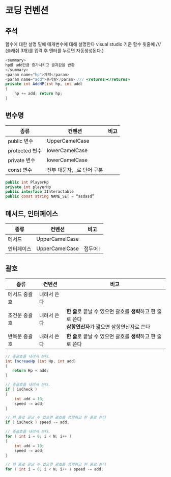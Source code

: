 # 코딩 컨벤션

## 주석
함수에 대한 설명 밑에 매개변수에 대해 설명한다
visual studio 기준 함수 윗줄에 /// (슬래쉬 3개)를 입력 후 엔터를 누르면 자동생성된다.)
```C#
<summary>
hp를 add만큼 증가시키고 결과값을 반환
</summary> 
<param name="hp">체력</param> 
<param name="add">증가량</param> /// <returns></returns> 
private int AddHP(int hp, int add)
{
    hp += add; return hp;
}
```



## 변수명
|종류|컨벤션|비고|
|--|--|--|
|public 변수 | UpperCamelCase||
|protected 변수 |  lowerCamelCase||
|private 변수 | lowerCamelCase||
|const 변수 | 전부 대문자, _로 단어 구분||

```C#
public int PlayerHp
private int playerHp
public interface IInteractable
public const string NAME_SET = “asdasd”
```


## 메서드, 인터페이스
|종류|컨벤션|비고|
|--|--|--|
|메서드 | UpperCamelCase||
|인터페이스 | UpperCamelCase|접두어 I|



## 괄호
|종류| 컨벤션|비고|
|--|--|--|
|메서드 중괄호|내려서 쓴다||
|조건문 중괄호|내려서 쓴다|**한 줄**로 끝날 수 있으면 괄호를 **생략**하고 한 줄로 쓴다<br>**삼항연산자**가 짧으면 삼항연산자로 쓴다|
|반복문 중괄호|내려서 쓴다|**한 줄**로 끝날 수 있으면 괄호를 **생략**하고 한 줄로 쓴다|

```C#
// 중괄호를 내려서 쓴다.
int IncreaeHp (int Hp, int add)
{
   return Hp + add;
}
```

```C#
// 중괄호를 내려서 쓴다.
if ( isCheck ) 
{
    int add = 10;
    speed -= add;
}

// 한 줄로 끝날 수 있으면 괄호를 생략하고 한 줄로 쓴다
if ( isCheck ) speed -= add;
```

```C#
// 중괄호를 내려서 쓴다.
for ( int i = 0; i < N; i++ ) 
{
    int add = 10;
    speed -= add;
}

// 한 줄로 끝날 수 있으면 괄호를 생략하고 한 줄로 쓴다
for ( int i = 0; i < N; i++ ) speed -= add;
```

